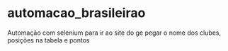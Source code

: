 # automacao_brasileirao
Automação com selenium para ir ao site do ge pegar o nome dos clubes, posições na tabela e pontos
